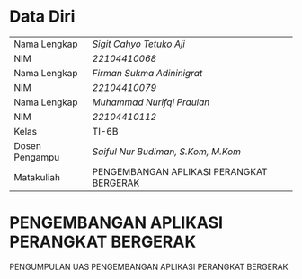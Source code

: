 # Data Diri

|  |  |
|--|--|
| Nama Lengkap | *Sigit Cahyo Tetuko Aji* |
| NIM | *22104410068* |
| Nama Lengkap | *Firman Sukma Adininigrat* |
| NIM | *22104410079* |
| Nama Lengkap | *Muhammad Nurifqi Praulan* |
| NIM | *22104410112* |
| Kelas | TI-6B |
| Dosen Pengampu | *Saiful Nur Budiman, S.Kom, M.Kom* |
| Matakuliah | PENGEMBANGAN APLIKASI PERANGKAT BERGERAK |

# PENGEMBANGAN APLIKASI PERANGKAT BERGERAK

PENGUMPULAN UAS PENGEMBANGAN APLIKASI PERANGKAT BERGERAK
